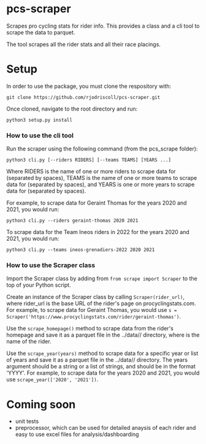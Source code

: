 # pcs-scraper
Scrapes pro cycling stats for rider info. This provides a class and a cli tool to scrape the data to parquet. 

The tool scrapes all the rider stats and all their race placings. 


# Setup 

In order to use the package, you must clone the respository with: 

```git clone https://github.com/rjodriscoll/pcs-scraper.git```

Once cloned, navigate to the root directory and run: 

```python3 setup.py install```


### How to use the cli tool 

 Run the scraper using the following command (from the pcs_scrape folder):

 ```python3 cli.py [--riders RIDERS] [--teams TEAMS] [YEARS ...] ```

Where RIDERS is the name of one or more riders to scrape data for (separated by spaces), TEAMS is the name of one or more teams to scrape data for (separated by spaces), and YEARS is one or more years to scrape data for (separated by spaces).

For example, to scrape data for Geraint Thomas for the years 2020 and 2021, you would run:

 ```python3 cli.py --riders geraint-thomas 2020 2021 ```

To scrape data for the Team Ineos riders in 2022 for the years 2020 and 2021, you would run:

```python3 cli.py --teams ineos-grenadiers-2022 2020 2021```


### How to use the Scraper class

Import the Scraper class by adding from ``from scrape import Scraper`` to the top of your Python script.

Create an instance of the Scraper class by calling ``Scraper(rider_url)``, where rider_url is the base URL of the rider's page on procyclingstats.com. For example, to scrape data for Geraint Thomas, you would use ``s = Scraper('https://www.procyclingstats.com/rider/geraint-thomas')``.

Use the ``scrape_homepage()`` method to scrape data from the rider's homepage and save it as a parquet file in the ../data/<name>/ directory, where <name> is the name of the rider.

Use the ``scrape_year(years)`` method to scrape data for a specific year or list of years and save it as a parquet file in the ../data/<name>/ directory. The years argument should be a string or a list of strings, and should be in the format 'YYYY'. For example, to scrape data for the years 2020 and 2021, you would use ``scrape_year(['2020', '2021'])``.

# Coming soon 

* unit tests 
* preprocessor, which can be used for detailed anaysis of each rider and easy to use excel files for analysis/dashboarding
